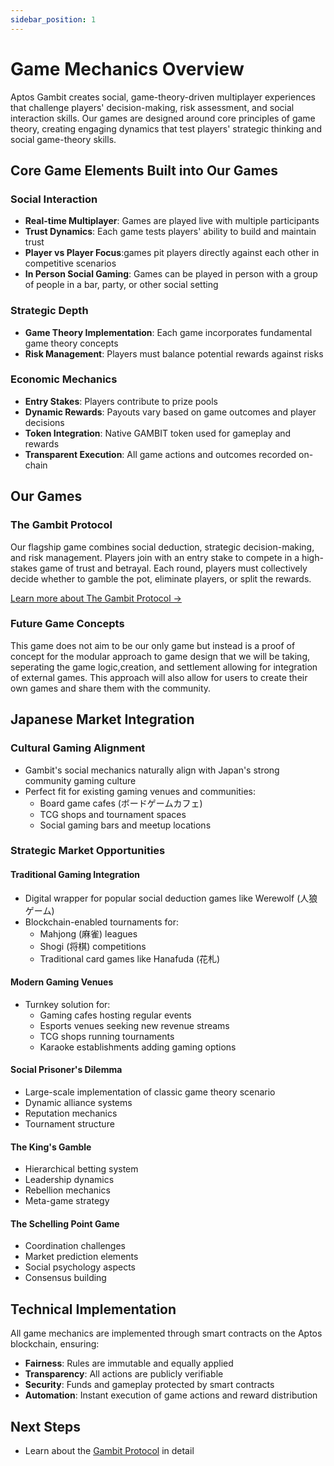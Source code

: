 ```yaml
---
sidebar_position: 1
---
```


# Game Mechanics Overview

Aptos Gambit creates social, game-theory-driven multiplayer experiences that challenge players' decision-making, risk assessment, and social interaction skills. Our games are designed around core principles of game theory, creating engaging dynamics that test players' strategic thinking and social game-theory skills.

## Core Game Elements Built into Our Games

### Social Interaction
- **Real-time Multiplayer**: Games are played live with multiple participants
- **Trust Dynamics**: Each game tests players' ability to build and maintain trust
- **Player vs Player Focus**:games pit players directly against each other in competitive scenarios
- **In Person Social Gaming**: Games can be played in person with a group of people in a bar, party, or other social setting

### Strategic Depth
- **Game Theory Implementation**: Each game incorporates fundamental game theory concepts
- **Risk Management**: Players must balance potential rewards against risks


### Economic Mechanics
- **Entry Stakes**: Players contribute to prize pools
- **Dynamic Rewards**: Payouts vary based on game outcomes and player decisions
- **Token Integration**: Native GAMBIT token used for gameplay and rewards
- **Transparent Execution**: All game actions and outcomes recorded on-chain

## Our Games

### The Gambit Protocol

Our flagship game combines social deduction, strategic decision-making, and risk management. Players join with an entry stake to compete in a high-stakes game of trust and betrayal. Each round, players must collectively decide whether to gamble the pot, eliminate players, or split the rewards.

[Learn more about The Gambit Protocol →](./gambit-protocol.md)

### Future Game Concepts
This game does not aim to be our only game but instead is a proof of concept for the modular approach to game design that we will be taking, seperating the game logic,creation, and settlement allowing for integration of external games. This approach will also allow for users to create their own games and share them with the community.



## Japanese Market Integration

### Cultural Gaming Alignment
- Gambit's social mechanics naturally align with Japan's strong community gaming culture
- Perfect fit for existing gaming venues and communities:
  - Board game cafes (ボードゲームカフェ)
  - TCG shops and tournament spaces
  - Social gaming bars and meetup locations

### Strategic Market Opportunities

#### Traditional Gaming Integration
- Digital wrapper for popular social deduction games like Werewolf (人狼ゲーム)
- Blockchain-enabled tournaments for:
  - Mahjong (麻雀) leagues
  - Shogi (将棋) competitions
  - Traditional card games like Hanafuda (花札)
  
#### Modern Gaming Venues
- Turnkey solution for:
  - Gaming cafes hosting regular events
  - Esports venues seeking new revenue streams
  - TCG shops running tournaments
  - Karaoke establishments adding gaming options

#### Social Prisoner's Dilemma
- Large-scale implementation of classic game theory scenario
- Dynamic alliance systems
- Reputation mechanics
- Tournament structure

#### The King's Gamble
- Hierarchical betting system
- Leadership dynamics
- Rebellion mechanics
- Meta-game strategy

#### The Schelling Point Game
- Coordination challenges
- Market prediction elements
- Social psychology aspects
- Consensus building

## Technical Implementation

All game mechanics are implemented through smart contracts on the Aptos blockchain, ensuring:

- **Fairness**: Rules are immutable and equally applied
- **Transparency**: All actions are publicly verifiable
- **Security**: Funds and gameplay protected by smart contracts
- **Automation**: Instant execution of game actions and reward distribution

## Next Steps

- Learn about the [Gambit Protocol](./gambit-protocol.md) in detail
